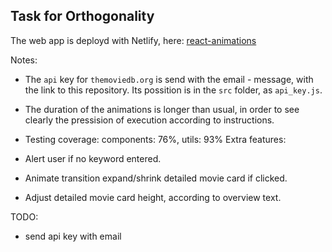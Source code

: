 ## Task for Orthogonality

The web app is deployd with Netlify, here: [react-animations](https://react-animations.netlify.app/)

Notes:

- The `api` key for `themoviedb.org` is send with the email - message, with the link to this repository. Its possition is in the `src` folder, as `api_key.js`.
- The duration of the animations is longer than usual, in order to see clearly the pressision of execution according to instructions.
- Testing coverage: components: 76%, utils: 93%
  Extra features:

- Alert user if no keyword entered.
- Animate transition expand/shrink detailed movie card if clicked.
- Adjust detailed movie card height, according to overview text.

TODO:

- send api key with email
